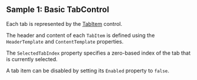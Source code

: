 ## Sample 1: Basic TabControl

Each tab is represented by the [TabItem](~/controls/bootstrap5/TabItem) control.

The header and content of each `TabItem` is defined using the `HeaderTemplate` and `ContentTemplate` properties.  

The `SelectedTabIndex` property specifies a zero-based index of the tab that is currently selected.

A tab item can be disabled by setting its `Enabled` property to `false`.